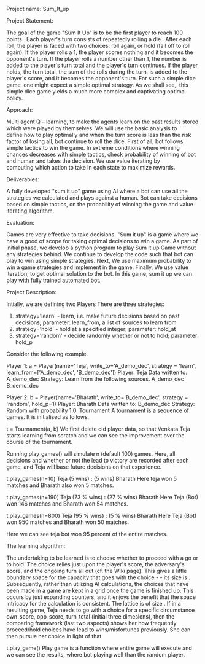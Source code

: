 Project name: Sum_It_up 

Project Statement:

The goal of the game "Sum It Up" is to be the first player to reach 100 points. 
Each player's turn consists of repeatedly rolling a die. 
After each roll, the player is faced with two choices: roll again, or hold (fall off to roll again).
If the player rolls a 1, the player scores nothing and it becomes the opponent's turn.
If the player rolls a number other than 1, the number is added to the player's turn total and the player's turn continues.
If the player holds, the turn total, the sum of the rolls during the turn, is added to the player's score, and it becomes the opponent's turn.
For such a simple dice game, one might expect a simple optimal strategy. As we shall see, 
this simple dice game yields a much more complex and captivating optimal policy.

Approach:

Multi agent Q – learning, to make the agents learn on the past results stored which were played by themselves.
We will use the basic analysis to define how to play optimally and when the turn score is less than the risk factor of losing all, bot continue to roll the dice.
First of all, bot follows simple tactics to win the game. 
In extreme conditions where winning chances decreases with simple tactics, check probability of winning of bot and human and takes the decision. 
We use value iterating by computing which action to take in each state to maximize rewards. 

Deliverables:

A fully developed "sum it up" game using AI where a bot can use all the strategies we calculated and plays against a human.
Bot can take decisions based on simple tactics, on the probability of winning the game and value iterating algorithm.

Evaluation:

Games are very effective to take decisions. "Sum it up" is a game where we have a good of scope for taking optimal decisions to win a game.
As part of initial phase, we develop a python program to play Sum it up Game without any strategies behind.
We continue to develop the code such that bot can play to win using simple strategies.
Next, We use maximum probability to win a game strategies and implement in the game.
Finally, We use value iteration, to get optimal solution to the bot.
In this game, sum it up we can play with fully trained automated bot.

Project Description:

Intially, we are defining two Players
There are three strategies:

1) strategy='learn' - learn, i.e. make future decisions based on past decisions; parameter: learn_from, a list of sources to learn from
2) strategy='hold' - hold at a specified integer; parameter: hold_at
3) strategy='random' - decide randomly whether or not to hold; parameter: hold_p

Consider the following example.

Player 1:
a = Player(name='Teja', write_to='A_demo_dec', strategy = 'learn', learn_from=['A_demo_dec', 'B_demo_dec'])
Player: Teja
Data written to: A_demo_dec
Strategy: Learn from the following sources.
 A_demo_dec B_demo_dec
 
Player 2:
b = Player(name='Bharath', write_to='B_demo_dec', strategy = 'random', hold_p=1)
Player: Bharath
Data written to: B_demo_dec
Strategy: Random with probability 1.0.
Tournament
A tournament is a sequence of games. It is initialised as follows.

t = Tournament(a, b)
We first delete old player data, so that Venkata Teja starts learning from scratch and we can see the improvement over the course of the tournament.

Running play_games() will simulate n (default 100) games. Here, all decisions and whether or not the lead to victory are recorded after each game, and Teja will base future decisions on that experience.

t.play_games(n=10)
Teja (5 wins) : (5 wins) Bharath
Here teja won 5 matches and Bharath also won 5 matches.

t.play_games(n=190)
Teja (73 % wins) : (27 % wins) Bharath
Here Teja (Bot) won 146 matches and Bharath won 54 matches.

t.play_games(n=800)
Teja (95 % wins) : (5 % wins) Bharath
Here Teja (Bot) won 950 matches and Bharath won 50 matches.

Here we can see teja bot won 95 percent of the entire matches. 

The learning algorithm:

The undertaking to be learned is to choose whether to proceed with a go or to hold. 
The choice relies just upon the player's score, the adversary's score, and the ongoing turn all out (cf. the Wiki page). This gives a little boundary space for the capacity that goes with the choice - - its size is . 
Subsequently, rather than utilizing AI calculations, the choices that have been made in a game are kept in a grid once the game is finished up. 
This occurs by just expanding counters, and it enjoys the benefit that the space intricacy for the calculation is consistent. The lattice is of size .
If in a resulting game, Teja needs to go with a choice for a specific circumstance own_score, opp_score, turn_total (initial three dimesions), then the comparing framework (last two aspects) shows her how frequently proceed/hold choices have lead to wins/misfortunes previously. 
She can then pursue her choice in light of that.

t.play_game()
Play game is a function where entire game will execute and we can see the results, where bot playing well than the random player.

 




